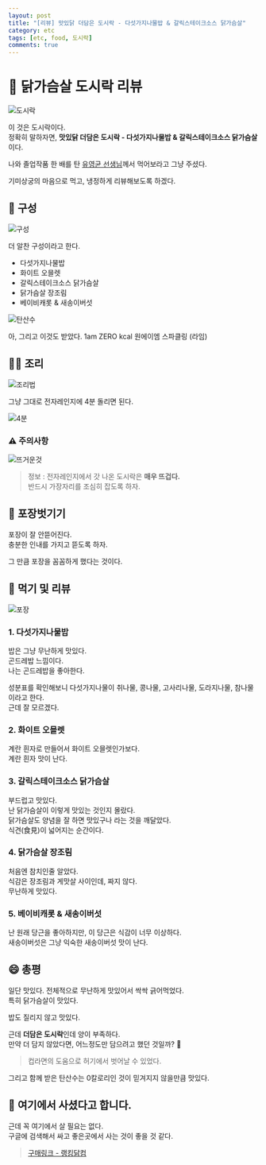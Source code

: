 ```yaml
---
layout: post
title: "[리뷰] 맛있닭 더담은 도시락 - 다섯가지나물밥 & 갈릭스테이크소스 닭가슴살"
category: etc
tags: [etc, food, 도시락]
comments: true
---
```



# 🐔 닭가슴살 도시락 리뷰

![도시락](https://github.com/outstanding1301/outstanding1301.github.io/blob/master/imgs/etc/2021-01-08-chicken-breast-dosirak/1.jpg?raw=true)

이 것은 도시락이다.  
정확히 말하자면, **맛있닭 더담은 도시락 - 다섯가지나물밥 & 갈릭스테이크소스 닭가슴살**이다.

나와 졸업작품 한 배를 탄 [유영균 선생님](https://github.com/YoungKyonYou)께서 먹어보라고 그냥 주셨다.  

기미상궁의 마음으로 먹고, 냉정하게 리뷰해보도록 하겠다.

## 🐓 구성

![구성](https://github.com/outstanding1301/outstanding1301.github.io/blob/master/imgs/etc/2021-01-08-chicken-breast-dosirak/2.png?raw=true)

더 알찬 구성이라고 한다.  

- 다섯가지나물밥
- 화이트 오믈렛
- 갈릭스테이크소스 닭가슴살
- 닭가슴살 장조림
- 베이비캐롯 & 새송이버섯

![탄산수](https://github.com/outstanding1301/outstanding1301.github.io/blob/master/imgs/etc/2021-01-08-chicken-breast-dosirak/3.jpg?raw=true)

아, 그리고 이것도 받았다.
1am ZERO kcal 원에이엠 스파클링 (라임)  

## 👨‍🍳 조리

![조리법](https://github.com/outstanding1301/outstanding1301.github.io/blob/master/imgs/etc/2021-01-08-chicken-breast-dosirak/4.jpg?raw=true)

그냥 그대로 전자레인지에 4분 돌리면 된다.

![4분](https://github.com/outstanding1301/outstanding1301.github.io/blob/master/imgs/etc/2021-01-08-chicken-breast-dosirak/5.jpg?raw=true)

### ⚠ 주의사항
![뜨거운것](https://github.com/outstanding1301/outstanding1301.github.io/blob/master/imgs/etc/2021-01-08-chicken-breast-dosirak/6.jpg?raw=true)

> 정보 : 전자레인지에서 갓 나온 도시락은 **매우 뜨겁다.**  
> 반드시 가장자리를 조심히 잡도록 하자.

## 🔪 포장벗기기

포장이 잘 안뜯어진다.  
충분한 인내를 가지고 뜯도록 하자.  

그 만큼 포장을 꼼꼼하게 했다는 것이다.  

## 🐓 먹기 및 리뷰

![포장](https://github.com/outstanding1301/outstanding1301.github.io/blob/master/imgs/etc/2021-01-08-chicken-breast-dosirak/7.jpg?raw=true)

### 1. 다섯가지나물밥
밥은 그냥 무난하게 맛있다.  
곤드레밥 느낌이다.  
나는 곤드레밥을 좋아한다.  

성분표를 확인해보니 다섯가지나물이
 취나물, 콩나물, 고사리나물, 도라지나물, 참나물 이라고 한다.  
근데 잘 모르겠다.

### 2. 화이트 오믈렛
계란 흰자로 만들어서 화이트 오믈렛인가보다.  
계란 흰자 맛이 난다.

### 3. 갈릭스테이크소스 닭가슴살
부드럽고 맛있다.  
난 닭가슴살이 이렇게 맛있는 것인지 몰랐다.  
닭가슴살도 양념을 잘 하면 맛있구나 라는 것을 깨달았다.  
식견(食見)이 넓어지는 순간이다.

### 4. 닭가슴살 장조림
처음엔 참치인줄 알았다.  
식감은 장조림과 게맛살 사이인데, 짜지 않다.  
무난하게 맛있다.  

### 5. 베이비캐롯 & 새송이버섯
난 원래 당근을 좋아하지만, 이 당근은 식감이 너무 이상하다.  
새송이버섯은 그냥 익숙한 새송이버섯 맛이 난다.

## 😄 총평
일단 맛있다. 전체적으로 무난하게 맛있어서 싹싹 긁어먹었다.  
특히 닭가슴살이 맛있다.  

밥도 질리지 않고 맛있다.  

근데 **더담은 도시락**인데 양이 부족하다.  
만약 더 담지 않았다면, 어느정도만 담으려고 했던 것일까? 🤔  

> 컵라면의 도움으로 허기에서 벗어날 수 있었다.

그리고 함께 받은 탄산수는 0칼로리인 것이 믿겨지지 않을만큼 맛있다.


## 🚀 여기에서 사셨다고 합니다.

근데 꼭 여기에서 살 필요는 없다.  
구글에 검색해서 싸고 좋은곳에서 사는 것이 좋을 것 같다.    

> [구매링크 - 랭킹닭컴](https://www.rankingdak.com/shop/detail.php?pno=6872937617AF85DB5A39A5243E858D1F&ctype=1&cno1=1686)
